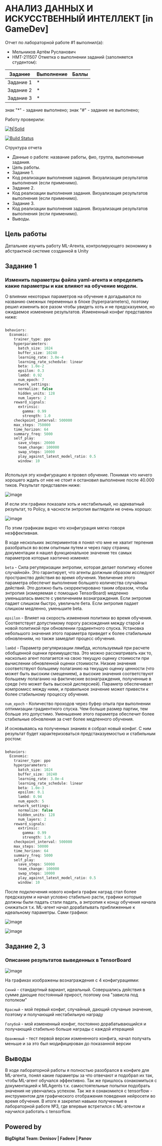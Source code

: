 # АНАЛИЗ ДАННЫХ И ИСКУССТВЕННЫЙ ИНТЕЛЛЕКТ [in GameDev]
Отчет по лабораторной работе #1 выполнил(а):
- Мельников Артём Русланович
- НМТ-211507
Отметка о выполнении заданий (заполняется студентом):

| Задание | Выполнение | Баллы |
| ------ | ------ | ------ |
| Задание 1 | * |  |
| Задание 2 | * |  |
| Задание 3 | * |  |

знак "*" - задание выполнено; знак "#" - задание не выполнено;

Работу проверили:


[![N|Solid](https://cldup.com/dTxpPi9lDf.thumb.png)](https://nodesource.com/products/nsolid)

[![Build Status](https://travis-ci.org/joemccann/dillinger.svg?branch=master)](https://travis-ci.org/joemccann/dillinger)

Структура отчета

- Данные о работе: название работы, фио, группа, выполненные задания.
- Цель работы.
- Задание 1.
- Код реализации выполнения задания. Визуализация результатов выполнения (если применимо).
- Задание 2.
- Код реализации выполнения задания. Визуализация результатов выполнения (если применимо).
- Задание 3.
- Код реализации выполнения задания. Визуализация результатов выполнения (если применимо).
- Выводы.

## Цель работы
Детальнее изучить работу ML-Агента, контролирующего экономику в абстрактной системе созданной в Unity

## Задание 1
### Изменить параметры файла yaml-агента и определить какие параметры и как влияют на обучение модели.

О влиянии некоторых параметров на обучение я догадывался по названию смежных переменных в блоке (hyperparameters), поэтому решил изменить все разом чтобы увидеть хоть и не предсказуемое, но ожидаемое изменение результатов. Измененный конфиг представлен ниже:

```C#

behaviors:
  Economic:
    trainer_type: ppo
    hyperparameters:
      batch_size: 1024
      buffer_size: 10240
      learning_rate: 3.0e-4
      learning_rate_schedule: linear
      beta: 1.0e-2
      epsilon: 0.3
      lambd: 0.92
      num_epoch: 7      
    network_settings:
      normalize: false
      hidden_units: 128
      num_layers: 2
    reward_signals:
      extrinsic:
        gamma: 0.99
        strength: 1.0
    checkpoint_interval: 500000
    max_steps: 750000
    time_horizon: 64
    summary_freq: 5000
    self_play:
      save_steps: 20000
      team_change: 100000
      swap_steps: 10000
      play_against_latest_model_ratio: 0.5
      window: 10
      
```

Используя эту конфигурацию я провел обучение. Понимая что ничего хорошего ждать от нее не стоит я остановил выполнение после 40.000 тиков. Результат представлен ниже:

![image](https://user-images.githubusercontent.com/113617617/205116717-29ce3dee-6ebf-4e17-a8f2-5ecf2c28f146.png)

И если эти графики показали хоть и нестабильный, но адекватный результат, то Policy, в часности энтропия выглядели не очень хорошо:

![image](https://user-images.githubusercontent.com/113617617/205117429-56c0ecf4-777a-46ea-9618-eefa973c1d7a.png)

По этим графикам видно что конфигурация мягко говоря неэффективная.

В ходе нескольких экспериментов я понял что мне не хватит терпения разобраться во всем опытным путем и через пару страниц документации я нашел функциональное значение тех самых параметров которые хаотично изменял:

``` beta ``` - Сила регуляризации энтропии, которая делает политику «более случайной». Это гарантирует, что агенты должным образом исследуют пространство действия во время обучения. Увеличение этого параметра обеспечит выполнение большего количества случайных действий. Это должно быть скорректировано таким образом, чтобы энтропия (измеряемая с помощью TensorBoard) медленно уменьшалась вместе с увеличением вознаграждения. Если энтропия падает слишком быстро, увеличьте бета. Если энтропия падает слишком медленно, уменьшите beta.

``` epsilon ``` - Влияет на скорость изменения политики во время обучения. Соответствует допустимому порогу расхождения между старой и новой политикой при обновлении градиентного спуска. Установка небольшого значения этого параметра приведет к более стабильным обновлениям, но также замедлит процесс обучения.

``` lambd ``` - 	Параметр регуляризации лямбда, используемый при расчете обобщенной оценки преимущества. Это можно рассматривать как то, насколько агент полагается на свою текущую оценку стоимости при вычислении обновленной оценки стоимости. Низкие значения соответствуют большему полаганию на текущую оценку ценности (что может быть высоким смещением), а высокие значения соответствуют большему полаганию на фактические вознаграждения, полученные в среде (что может быть высокой дисперсией). Параметр обеспечивает компромисс между ними, и правильное значение может привести к более стабильному процессу обучения.

``` num_epoch ``` - Количество проходов через буфер опыта при выполнении оптимизации градиентного спуска. Чем больше размер партии, тем больше это допустимо. Уменьшение этого параметра обеспечит более стабильные обновления за счет более медленного обучения.

И основываясь на полученных знаниях я собрал новый конфиг. С ним результат будет характеризоваться предстаказуемостью и стабильным ростом:

``` C#

behaviors:
  Economic:
    trainer_type: ppo
    hyperparameters:
      batch_size: 1024
      buffer_size: 10240
      learning_rate: 3.0e-4
      learning_rate_schedule: linear
      beta: 1.0e-3
      epsilon: 0.1
      lambd: 0.94
      num_epoch: 5      
    network_settings:
      normalize: false
      hidden_units: 128
      num_layers: 2
    reward_signals:
      extrinsic:
        gamma: 0.99
        strength: 1.0
    checkpoint_interval: 500000
    max_steps: 50000
    time_horizon: 64
    summary_freq: 5000
    self_play:
      save_steps: 50000
      team_change: 100000
      swap_steps: 10000
      play_against_latest_model_ratio: 0.5
      window: 10

```

После подключения нового конфига график наград стал более предсказуем и начал условно стабильно расти, графики которые должны были падать стали падать, а энтропия к концу обучения начала снижаться т.к. ML-агент начал дорабатывать приближенные к идеальному параметры. Сами графики:

![image](https://user-images.githubusercontent.com/113617617/205107863-60269008-5ece-4816-a57b-f9bdec4e4a92.png)

![image](https://user-images.githubusercontent.com/113617617/205108439-bd39d6fe-d14c-49b6-968e-3cb7f54c90dc.png)


## Задание 2, 3
### Описание результатов выведенных в TensorBoard

![image](https://user-images.githubusercontent.com/113617617/205109158-b3fb737b-90bf-4bb6-bae8-7014762219f7.png)

На графиках изображены вознаграждения с 4 конфигурациями:

``` Синий ``` - стандартный вариант, идеальный. Совершались действия в сумме дающие постоянный прирост, поэтому она "зависла под потолком"

``` Красный ``` - мой первый конфиг, случайный, дающий случаные значение, поэтому и получающий нестабильную награду

``` Голубой ``` - мой измененный конфиг, постоянно дорабатывающийся и получающий стабильно больше награды с каждой итерацией

``` Оранжевый ``` - тест первой версии измененного конфига, начал получать меньше и за это был модифицирован до показанной версии

## Выводы

В ходе лабораторной работы я полностью разобрался в конфиге для ML-агента, понял какие параметры за что отвечают и подобрал их так, чтобы ML-агент  обучался эффективно. Так же пришлось ознакомиться с документацией к MLAgents т.к. самостоятельные попытки подобрать значения не увенчались успехом. Так же я ознакомился с tensorflow - инструментом для графического отображения поведения нейросети во время обучения.  В итоге я закрепил навыки полученные в лабораторной работе №3, где впервые встретился с ML-агентом и научился работать с tensorflow.

## Powered by

**BigDigital Team: Denisov | Fadeev | Panov**
